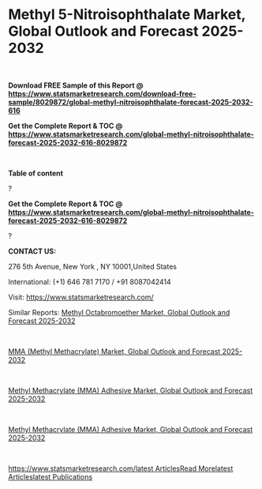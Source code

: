 <h1>Methyl 5-Nitroisophthalate Market, Global Outlook and Forecast 2025-2032</h1><br/><p><strong>Download FREE Sample of this Report @ <a href="https://www.statsmarketresearch.com/download-free-sample/8029872/global-methyl-nitroisophthalate-forecast-2025-2032-616">https://www.statsmarketresearch.com/download-free-sample/8029872/global-methyl-nitroisophthalate-forecast-2025-2032-616</a></strong></p>
 
 
 
 <div><b>Get the Complete Report & TOC @ <a href="https://www.statsmarketresearch.com/global-methyl-nitroisophthalate-forecast-2025-2032-616-8029872">https://www.statsmarketresearch.com/global-methyl-nitroisophthalate-forecast-2025-2032-616-8029872</a></b></div>
 
 
 
 <p><br />
 
 <b>Table of content</b></p>
 
 
 
 <p>? </p>
 
 
 
 <div><b>Get the Complete Report & TOC @ <a href="https://www.statsmarketresearch.com/global-methyl-nitroisophthalate-forecast-2025-2032-616-8029872">https://www.statsmarketresearch.com/global-methyl-nitroisophthalate-forecast-2025-2032-616-8029872</a></b></div>
 
 
 
 <p>? </p>
 
 
 
 <p><b>CONTACT US:</b><br />
 
 276 5th Avenue, New York , NY 10001,United States<br />
 
 International: (+1) 646 781 7170 / +91 8087042414<br />
 
 Visit: <a href="https://www.statsmarketresearch.com/">https://www.statsmarketresearch.com/</a><br />
 
 Similar Reports: <a href="https://www.statsmarketresearch.com/global-methyl-nitroisophthalate-forecast-2025-2032-616-8029872">Methyl Octabromoether Market, Global Outlook and Forecast 2025-2032</a><br />
 
 <br />
 
 <a href="https://www.statsmarketresearch.com/global-methyl-nitroisophthalate-forecast-2025-2032-616-8029872">MMA (Methyl Methacrylate) Market, Global Outlook and Forecast 2025-2032</a><br />
 
 <br />
 
 <a href="https://www.statsmarketresearch.com/global-methyl-nitroisophthalate-forecast-2025-2032-616-8029872">Methyl Methacrylate (MMA) Adhesive Market, Global Outlook and Forecast 2025-2032</a><br />
 
 <br />
 
 <a href="https://www.statsmarketresearch.com/global-methyl-nitroisophthalate-forecast-2025-2032-616-8029872">Methyl Methacrylate (MMA) Adhesive Market, Global Outlook and Forecast 2025-2032</a><br />
 
 <br />
 
 <a href="https://gyeongbokgung.com">https://www.statsmarketresearch.com/</a><a href="https://hallyeomaritime.com">latest Articles</a><a href="https://jingwansa.com">Read More</a><a href="https://nguoiviet.jp/">latest Articles</a><a href="https://www.intelmarketresearch.com/">latest Publications</a></p>